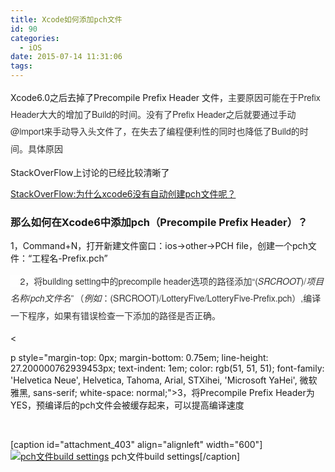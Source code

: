 ```yaml
---
title: Xcode如何添加pch文件
id: 90
categories:
  - iOS
date: 2015-07-14 11:31:06
tags:
---
```


Xcode6.0之后去掉了Precompile Prefix Header 文件，<span style="color: #333333; font-family: 'Helvetica Neue', Helvetica, Tahoma, Arial, STXihei, 'Microsoft YaHei', 微软雅黑, sans-serif; line-height: 27.200000762939453px; text-indent: 1em;">主要原因可能在于Prefix Header大大的增加了Build的时间。没有了Prefix Header之后就要通过手动@import来手动导入头文件了，在失去了编程便利性的同时也降低了Build的时间。具体原因</span>

StackOverFlow上讨论的已经比较清晰了

[StackOverFlow:为什么xcode6没有自动创建pch文件呢？](http://stackoverflow.com/questions/24158648/why-isnt-projectname-prefix-pch-created-automatically-in-xcode-6)

### 那么如何在Xcode6中添加pch（Precompile Prefix Header）？

1，Command+N，打开新建文件窗口：ios-&gt;other-&gt;PCH file，创建一个pch文件：“工程名-Prefix.pch”

<span style="color: #333333; font-family: 'Helvetica Neue', Helvetica, Tahoma, Arial, STXihei, 'Microsoft YaHei', 微软雅黑, sans-serif; line-height: 27.200000762939453px; text-indent: 16px; background-color: #fefefe;">    2，将building setting中的precompile header选项的路径添加“$(SRCROOT)/项目名称/pch文件名”（例如：$(SRCROOT)/LotteryFive/LotteryFive-Prefix.pch）,</span><span style="color: #333333; font-family: 'Helvetica Neue', Helvetica, Tahoma, Arial, STXihei, 'Microsoft YaHei', 微软雅黑, sans-serif; line-height: 27.200000762939453px; text-indent: 1em;">编译一下程序，如果有错误检查一下添加的路径是否正确。</span>

&lt;

p style="margin-top: 0px; margin-bottom: 0.75em; line-height: 27.200000762939453px; text-indent: 1em; color: rgb(51, 51, 51); font-family: 'Helvetica Neue', Helvetica, Tahoma, Arial, STXihei, 'Microsoft YaHei', 微软雅黑, sans-serif; white-space: normal;"&gt;3，将Precompile Prefix Header为YES，预编译后的pch文件会被缓存起来，可以提高编译速度

&nbsp;

[caption id="attachment_403" align="alignleft" width="600"][![pch文件build settings](http://fanjinlong.xyz/wp-content/uploads/2016/04/PCH文件-1024x475.png)](http://blog-fansrss.rhcloud.com/wp-content/uploads/2015/07/PCH文件.png) pch文件build settings[/caption]